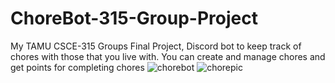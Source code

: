 # ChoreBot-315-Group-Project
My TAMU CSCE-315 Groups Final Project, Discord bot to keep track of chores with those that you live with. You can create and manage chores and get points for completing chores
![chorebot](https://user-images.githubusercontent.com/79951334/163234875-4914f6a6-38c0-4d9a-81b6-19e821ac74bd.png)
![chorepic](https://user-images.githubusercontent.com/79951334/163235103-94166205-8265-45d4-9296-79214a926106.png)
